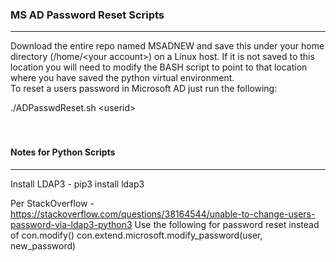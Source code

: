 <H3>MS AD Password Reset Scripts</H3>

---

Download the entire repo named MSADNEW and save this under your home directory (/home/\<your account\>) on a Linux host.
If it is not saved to this location you will need to modify the BASH script to point to that location where you have saved the python virtual environment.
<br>
To reset a users password in Microsoft AD just run the following:

./ADPasswdReset.sh \<userid\>
<br>
<br>
<br>


<H4>Notes for Python Scripts</H4>

---

Install LDAP3 - pip3 install ldap3

Per StackOverflow - https://stackoverflow.com/questions/38164544/unable-to-change-users-password-via-ldap3-python3
Use the following for password reset instead of con.modify()
con.extend.microsoft.modify_password(user, new_password)
